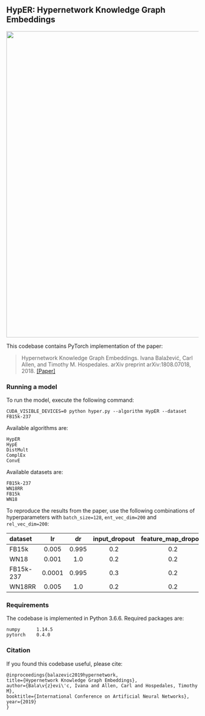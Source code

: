 
## HypER: Hypernetwork Knowledge Graph Embeddings

<p align="center">
  <img src="https://raw.githubusercontent.com/ibalazevic/HypER/master/hyper.png"/ width=800>
</p>

This codebase contains PyTorch implementation of the paper:

> Hypernetwork Knowledge Graph Embeddings.
> Ivana Balažević, Carl Allen, and Timothy M. Hospedales.
> arXiv preprint arXiv:1808.07018, 2018.
> [[Paper]](https://arxiv.org/pdf/1808.07018.pdf)

### Running a model

To run the model, execute the following command:

`CUDA_VISIBLE_DEVICES=0 python hyper.py --algorithm HypER --dataset FB15k-237`


Available algorithms are:

    HypER
    HypE
    DistMult
    ComplEx
    ConvE

Available datasets are:
    
    FB15k-237
    WN18RR
    FB15k
    WN18

To reproduce the results from the paper, use the following combinations of hyperparameters with `batch_size=128`, `ent_vec_dim=200` and `rel_vec_dim=200`:

dataset | lr | dr | input_dropout | feature_map_dropout | hidden_dropout | label_smoothing 
:--- | :---: | :---: | :---: | :---: | :---: | :---: | 
FB15k | 0.005 | 0.995 | 0.2 | 0.2 | 0.3 | 0.
WN18 | 0.001 | 1.0 | 0.2 | 0.2 | 0.3 | 0.1
FB15k-237 | 0.0001 | 0.995 | 0.3 | 0.2 | 0.3 | 0.1
WN18RR | 0.005 | 1.0 | 0.2 | 0.2 | 0.3| 0.1

### Requirements

The codebase is implemented in Python 3.6.6. Required packages are:

    numpy      1.14.5
    pytorch    0.4.0

### Citation

If you found this codebase useful, please cite:

    @inproceedings{balazevic2019hypernetwork,
    title={Hypernetwork Knowledge Graph Embeddings},
    author={Bala\v{z}evi\'c, Ivana and Allen, Carl and Hospedales, Timothy M},
    booktitle={International Conference on Artificial Neural Networks},
    year={2019}
    }
